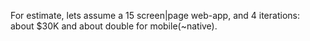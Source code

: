 

For estimate, lets assume a 15 screen|page web-app, and 4 iterations: about $30K
and about double for mobile(~native).

